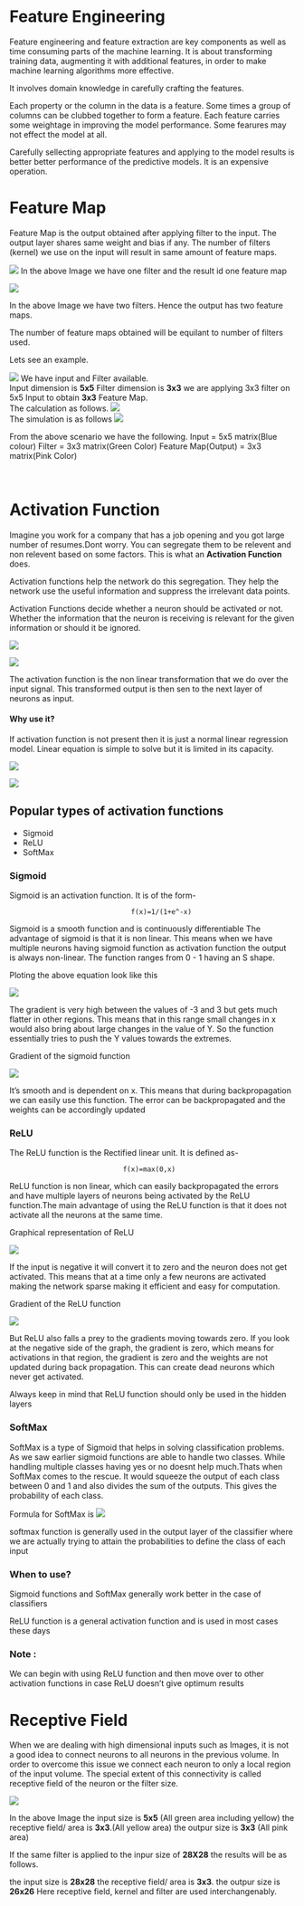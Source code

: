 # Feature Engineering

Feature engineering and feature extraction are key components as well as time consuming parts of the machine learning. It is about transforming training data, augmenting it with additional features, in order to make machine learning algorithms more effective.

It involves domain knowledge in carefully crafting the features. 

Each property or the column in the data is a feature. Some times a group of columns can be clubbed together to form a feature. Each feature carries some weightage in improving the model performance. Some fearures may not effect the model at all.

Carefully sellecting appropriate features and applying to the model results is better better performance of the predictive models. It is an expensive operation.

# Feature Map

Feature Map is the output obtained after applying filter to the input.
The output layer shares same weight and bias if any.
The number of filters (kernel) we use on the input will result in same amount of feature maps.

![](https://qph.ec.quoracdn.net/main-qimg-134024e4e35d7c7cbc4ccbe3a62dc8b2.webp)
In the above Image we have one filter and the result id one feature map

![](https://cdn-images-1.medium.com/max/1000/1*45GSvnTvpHV0oiRr78dBiw@2x.png)

In the above Image we have two filters. Hence the output has two feature maps.

The number of feature maps obtained will be equilant to number of filters used.

Lets see an example.

![](https://cdn-images-1.medium.com/max/1000/1*cTEp-IvCCUYPTT0QpE3Gjg@2x.png)
We have input and Filter available.<br>
Input dimension is **5x5** 
Filter dimension is **3x3** 
we are applying 3x3 filter on 5x5 Input to obtain **3x3** Feature Map.
<br>
The calculation as follows.
![](https://cdn-images-1.medium.com/max/1000/1*ghaknijNGolaA3DpjvDxfQ@2x.png)
<br>
The simulation is as follows
![](https://cdn-images-1.medium.com/max/1000/1*VVvdh-BUKFh2pwDD0kPeRA@2x.gif)

From the above scenario we have the following.
Input = 5x5 matrix(Blue colour)
Filter = 3x3 matrix(Green  Color)
Feature Map(Output) = 3x3 matrix(Pink Color)

<br>

# Activation Function

 Imagine you work for a company that has a job opening and you got large number of resumes.Dont worry. You can segregate them to be relevent and non relevent based on some factors. This is what an **Activation Function** does.

Activation functions help the network do this segregation. They help the network use the useful information and suppress the irrelevant data points.

Activation Functions decide whether a neuron should be activated or not. Whether the information that the neuron is receiving is relevant for the given information or should it be ignored.

![](https://harishnarayanan.org/images/writing/artistic-style-transfer/neuron.gif)

![](https://s3-ap-south-1.amazonaws.com/av-blog-media/wp-content/uploads/2017/10/17123344/act.png)

The activation function is the non linear transformation that we do over the input signal. This transformed output is then sen to the next layer of neurons as input.

 #### Why use it?

If activation function is not present then it is just a normal linear regression model. Linear equation is simple to solve but it is limited in its capacity. 

![](https://cdn-images-1.medium.com/max/2000/1*GIPiAdQyOa8wUOkHaL-MJg.gif)


![](https://analyticsindiamag.com/wp-content/uploads/2018/01/nural-network_3.gif)

## Popular types of activation functions

* Sigmoid
* ReLU
* SoftMax

### Sigmoid

Sigmoid is an activation function. It is of the form-

                                  f(x)=1/(1+e^-x)
    

Sigmoid is a smooth function and is continuously differentiable The advantage of sigmoid is that it is non linear. This means when we have multiple neurons having sigmoid function as activation function the output is always non-linear. The function ranges from 0 - 1 having an S shape.
    
Ploting the above equation look like this

![](https://s3-ap-south-1.amazonaws.com/av-blog-media/wp-content/uploads/2017/10/17154935/sigmoid-300x300.png)

The gradient is very high between the values of -3 and 3 but gets much flatter in other regions. This means that in this range small changes in x would also bring about large changes in the value of Y. So the function essentially tries to push the Y values towards the extremes. 

Gradient of the sigmoid function

![](https://s3-ap-south-1.amazonaws.com/av-blog-media/wp-content/uploads/2017/10/17155643/sigmoid-derivative-300x300.png)


It’s smooth and is dependent on x. This means that during backpropagation we can easily use this function. The error can be backpropagated and the weights can be accordingly updated


### ReLU
The ReLU function is the Rectified linear unit. It is defined as-

                                f(x)=max(0,x)

ReLU function is non linear, which can easily backpropagated the errors and have multiple layers of neurons being activated by the ReLU function.The main advantage of using the ReLU function is that it does not activate all the neurons at the same time.

Graphical representation of ReLU

![](https://s3-ap-south-1.amazonaws.com/av-blog-media/wp-content/uploads/2017/10/17160725/relu-300x300.png)



If the input is negative it will convert it to zero and the neuron does not get activated. This means that at a time only a few neurons are activated making the network sparse making it efficient and easy for computation.

Gradient of the ReLU function

![](https://s3-ap-south-1.amazonaws.com/av-blog-media/wp-content/uploads/2017/10/17160955/relu-derivative-300x300.png)

But ReLU also falls a prey to the gradients moving towards zero. If you look at the negative side of the graph, the gradient is zero, which means for activations in that region, the gradient is zero and the weights are not updated during back propagation. This can create dead neurons which never get activated. 

Always keep in mind that ReLU function should only be used in the hidden layers

### SoftMax

SoftMax is a type of Sigmoid that helps in solving classification problems. As we saw earlier sigmoid functions are able to handle two classes. While handling multiple classes having yes or no doesnt help much.Thats when SoftMax comes to the rescue. It would squeeze the output of each class between 0 and 1 and also divides the sum of the outputs. This gives the probability of each class.

Formula for SoftMax is 
                            ![](https://s3-ap-south-1.amazonaws.com/av-blog-media/wp-content/uploads/2017/10/17014509/softmax.png)

 softmax function is generally used in the output layer of the classifier where we are actually trying to attain the probabilities to define the class of each input

### When to use?

Sigmoid functions and SoftMax generally work better in the case of classifiers

ReLU function is a general activation function and is used in most cases these days

### Note : 
We can begin with using ReLU function and then move over to other activation functions in case ReLU doesn’t give optimum results


# Receptive Field 
When we are dealing with high dimensional inputs such as Images, it is not a good idea to connect neurons to all neurons in the previous volume. In order to overcome this issue we connect each neuron to only a local region of the input volume. The special extent of this connectivity is called receptive field of the neuron or the filter size.

![](https://i.stack.imgur.com/I7DBr.gif)

In the above Image
the input size is **5x5** (All green area including yellow)
the receptive field/ area is **3x3**.(All yellow area)
the outpur size is **3x3** (All pink area)

If the same filter is applied to the inpur size of **28X28** the results will be as follows.

the input size is **28x28** 
the receptive field/ area is **3x3**.
the outpur size is **26x26**
Here receptive field, kernel and filter are used interchangenably.